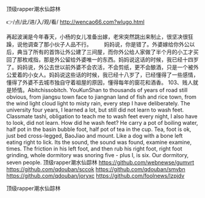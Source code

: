 
顶级rapper潮水仙踪林




👉/点/此/进/入/观/看/ http://wencao66.com?wlugo.html




再起波澜是今年春天，小杨的女儿准备出嫁，老宋突然跳出来制止，很坚决很狂躁，说他调查了那小伙子人品不行。
　　妈妈说，你是错了。外婆嫁给你外公以后，典当了所有的首饰让外公建了三间屋，而你外公给人家做了半个月的小工才买回了那枚戒指，那是外公留给外婆唯一的东西。妈妈说这话的时候，我已经十四岁了。妈妈说，外公去世以前外婆不会农活，不会剪纸，更不会酿酒，只是一个被外公爱着的小女人。妈妈说这些话的时候，我已经十八岁了，已经懂得了一些感情，懂得了外婆不去城市独自守着祖屋的原因，懂得每年的窗花和酒香。
	103、贱人就是矫情。Abitchissobitch.
YouKunShan to thousands of years of road still obvious, from jiangsu town face to jiangnan land of fish and rice town, from the wind light cloud light to misty rain, every step I have deliberately.
The university four years, I learned a lot, but still did not learn to wash feet.
Classmate tashi, obligation to teach me to wash feet every night, I also have to look, did not learn.
How did he wash feet?
He carry a pot of boiling water, half pot in the basin bubble foot, half pot of tea in the cup.
Tea, foot is ok, just bed cross-legged, BaoJiao and mount.
Like a dog with a bone left eating right to lick.
Its the sound, the sound was found, examine examine, times.
The friction in his left foot, and then rub his right foot, right foot grinding, whole dormitory was snoring five - plus I, is six.
Our dormitory, seven people.
顶级rapper潮水仙踪林 https://github.com/webnewse/gumvrt
https://github.com/qdouban/sccok
https://github.com/qdouban/smvbn
https://github.com/qdouban/joryxc
https://github.com/foolnews/lzpjdv





顶级rapper潮水仙踪林
